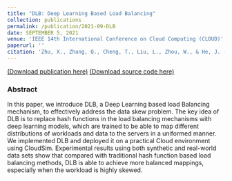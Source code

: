 ```yaml
---
title: "DLB: Deep Learning Based Load Balancing"
collection: publications
permalink: /publication/2021-09-DLB
date: SEPTEMBER 5, 2021
venue: 'IEEE 14th International Conference on Cloud Computing (CLOUD)'
paperurl: ''
citation: 'Zhu, X., Zhang, Q., Cheng, T., Liu, L., Zhou, W., & He, J. (2021, September). DLB: Deep Learning Based Load Balancing. In 2021 IEEE 14th International Conference on Cloud Computing (CLOUD) (pp. 648-653). IEEE.'
---
```

[(Download publication here)](https://drive.google.com/file/u/0/d/1PpBGov7mavn_xqb21zU7Quo3NnZX78i1/view)
[(Download source code here)](https://github.com/hsiaoko/DLB-CLOUD-2021)

### Abstract

In this paper, we introduce DLB, a Deep Learning based load Balancing mechanism, to effectively address the data skew problem. The key idea of DLB is to replace hash functions in the load balancing mechanisms with deep learning models, which are trained to be able to map different distributions of workloads and data to the servers in a uniformed manner. We implemented DLB and deployed it on a practical Cloud environment using CloudSim. Experimental results using both synthetic and real-world data sets show that compared with traditional hash function based load balancing methods, DLB is able to achieve more balanced mappings, especially when the workload is highly skewed.
